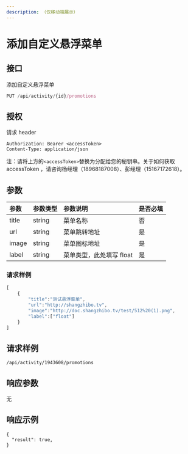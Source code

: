 ```yaml
---
description: （仅移动端展示）
---
```


# 添加自定义悬浮菜单

## 接口

添加自定义悬浮菜单

```javascript
PUT /api/activity/{id}/promotions
```

## 授权

请求 header

```text
Authorization: Bearer <accessToken>
Content-Type: application/json
```

注：请将上方的`<accessToken>`替换为分配给您的秘钥串。关于如何获取 accessToken ，请咨询杨经理（18968187008）、彭经理（15167172618）。

## 参数

| 参数 | 参数类型 | 参数说明 | 是否必填 |
| :--- | :--- | :--- | :--- |
| title | string | 菜单名称 | 否 |
| url | string | 菜单跳转地址 | 是 |
| image | string | 菜单图标地址 | 是 |
| label | string | 菜单类型，此处填写 float | 是 |

### 请求样例

```javascript
[
    {
        "title":"测试悬浮菜单",
        "url":"http://shangzhibo.tv",
        "image":"http://doc.shangzhibo.tv/test/512%20(1).png",
        "label":["float"]
    }
]
```

## 请求样例

```text
/api/activity/1943608/promotions
```

## 响应参数

无

## 响应示例

```text
{
  "result": true,
}
```

